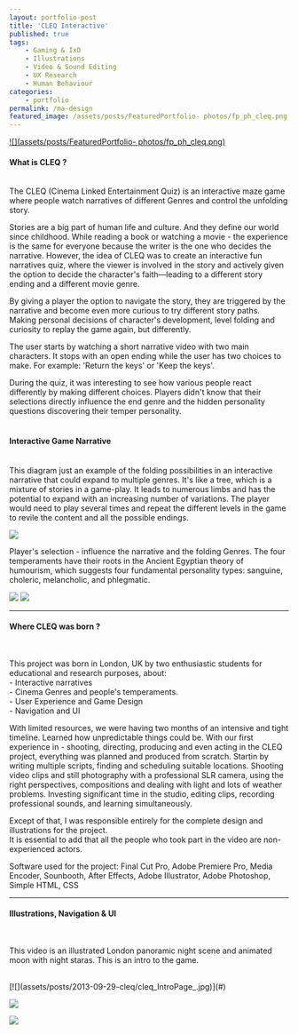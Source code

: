 ```yaml
---
layout: portfolio-post
title: 'CLEQ Interactive'
published: true
tags: 
    - Gaming & IxD
    - Illustrations
    - Video & Sound Editing
    - UX Research
    - Human Behaviour
categories: 
    - portfolio
permalink: /ma-design
featured_image: /assets/posts/FeaturedPortfolio- photos/fp_ph_cleq.png
---
```

[![](assets/posts/FeaturedPortfolio- photos/fp_ph_cleq.png)](#)

#### What is CLEQ ?

<br>The CLEQ (Cinema Linked Entertainment Quiz) is an interactive maze game where people watch narratives of different Genres and control the unfolding story. 

Stories are a big part of human life and culture.  And they define our world since childhood. While reading a book or watching a movie - the experience is the same for everyone because the writer is the one who decides the narrative. 
However, the idea of CLEQ was to create an interactive fun narratives quiz, where the viewer is involved in the story and actively given the option to decide the character's faith—leading to a different story ending and a different movie genre.  

By giving a player the option to navigate the story, they are triggered by the narrative and become even more curious to try different story paths. Making personal decisions of character's development, level folding and curiosity to replay the game again, but differently.

The user starts by watching a short narrative video with two main characters. It stops with an open ending while the user has two choices to make. For example: 'Return the keys' or 'Keep the keys'.

During the quiz, it was interesting to see how various people react differently by making different choices. Players didn't know that their selections directly influence the end genre and the hidden personality questions discovering their temper personality. 
<br>
<br>

#### Interactive Game Narrative
<br>
This diagram just an example of the folding possibilities in an interactive narrative that could expand to multiple genres. It's like a tree, which is a mixture of stories in a game-play. It leads to numerous limbs and has the potential to expand with an increasing number of variations. 
The player would need to play several times and repeat the different levels in the game to revile the content and all the possible endings.

[![](assets/posts/2013-09-29-cleq/Cleq--Dashbord.png)](#)

Player's selection - influence the narrative and the folding Genres. 
The four temperaments have their roots in the  Ancient Egyptian theory of humourism, which suggests four fundamental personality types: sanguine, choleric, melancholic, and phlegmatic. 
<br>

[![](assets/posts/2013-09-29-cleq/CleqPresent-4personalities.jpg)](#)
[![](assets/posts/2013-09-29-cleq/CleqPresent-4script.jpg)](#)
<br>

************
#### Where CLEQ was born ? 
<br>

This project was born in London, UK by two enthusiastic students for educational and research purposes, about:
<br>    - Interactive narratives
<br>    - Cinema Genres and people's temperaments.
<br>    - User Experience and Game Design 
<br>    - Navigation and UI  

With limited resources, we were having two months of an intensive and tight timeline. Learned how unpredictable things could be.  With our first experience in -  shooting, directing, producing and even acting in the CLEQ project, everything was planned and produced from scratch. Startin by writing multiple scripts, finding and scheduling suitable locations. 
Shooting video clips and still photography with a professional SLR camera, using the right perspectives, compositions and dealing with light and lots of weather problems. Investing significant time in the studio, editing clips, recording professional sounds, and learning simultaneously. 

Except of that, I was responsible entirely for the complete design and illustrations for the project.  
It is essential to add that all the people who took part in the video are non-experienced actors. 

Software used for the project: 
Final Cut Pro, Adobe Premiere Pro, Media Encoder, Sounbooth, After Effects, Adobe Illustrator, Adobe Photoshop, Simple HTML, CSS

************

#### Illustrations, Navigation & UI

<br> 

This video is an illustrated London panoramic night scene and animated moon with night staras. This is an intro to the game. 



<br>
[![](assets/posts/2013-09-29-cleq/cleq_IntroPage_.jpg)](#)
<br>

[![](assets/posts/2013-09-29-cleq/cleq_web_intro.png)](#)
<br>

[![](assets/posts/2013-09-29-cleq/cleq_webhome.png)](#)




